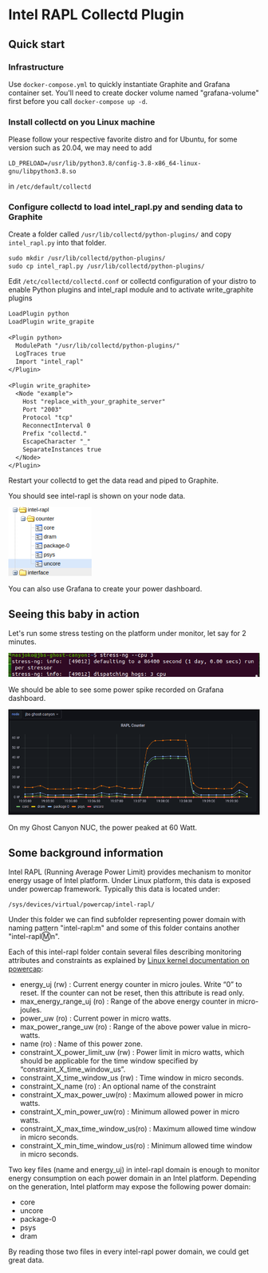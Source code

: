 # Intel RAPL Collectd Plugin

## Quick start
### Infrastructure

Use `docker-compose.yml` to quickly instantiate Graphite and Grafana container set. You'll need to create docker volume named "grafana-volume" first before you call `docker-compose up -d`.

### Install collectd on you Linux machine

Please follow your respective favorite distro and for Ubuntu, for some version such as 20.04, we may need to add 
```
LD_PRELOAD=/usr/lib/python3.8/config-3.8-x86_64-linux-gnu/libpython3.8.so
```
in `/etc/default/collectd`

### Configure collectd to load intel_rapl.py and sending data to Graphite

Create a folder called `/usr/lib/collectd/python-plugins/` and copy `intel_rapl.py` into that folder.
```
sudo mkdir /usr/lib/collectd/python-plugins/
sudo cp intel_rapl.py /usr/lib/collectd/python-plugins/
```
Edit `/etc/collectd/collectd.conf` or collectd configuration of your distro to enable Python plugins and intel_rapl module and to activate write_graphite plugins
```
LoadPlugin python
LoadPlugin write_grapite

<Plugin python>
  ModulePath "/usr/lib/collectd/python-plugins/"
  LogTraces true
  Import "intel_rapl"
</Plugin>

<Plugin write_graphite>
  <Node "example">
    Host "replace_with_your_graphite_server"
    Port "2003"
    Protocol "tcp"
    ReconnectInterval 0
    Prefix "collectd."
    EscapeCharacter "_"
    SeparateInstances true
  </Node>
</Plugin>

```
Restart your collectd to get the data read and piped to Graphite.

You should see intel-rapl is shown on your node data.

![graphite-rapl](./graphite-rapl.png)

You can also use Grafana to create your power dashboard.

## Seeing this baby in action

Let's run some stress testing on the platform under monitor, let say for 2 minutes.

![stress-ng](./stress-ng.png)

We should be able to see some power spike recorded on Grafana dashboard.

![rapl_grafana](./rapl_grafana.png)

On my Ghost Canyon NUC, the power peaked at 60 Watt.

## Some background information

Intel RAPL (Running Average Power Limit) provides mechanism to monitor energy usage of Intel platform. Under Linux platform, this data is exposed under powercap framework. Typically this data is located under:
```
/sys/devices/virtual/powercap/intel-rapl/
```

Under this folder we can find subfolder representing power domain with naming pattern "intel-rapl:m" and some of this folder contains another "intel-rapl:m:n".

Each of this intel-rapl folder contain several files describing monitoring attributes and constraints as explained by [Linux kernel documentation on powercap](https://www.kernel.org/doc/html/latest/power/powercap/powercap.html):
- energy_uj (rw) : Current energy counter in micro joules. Write “0” to reset. If the counter can not be reset, then this attribute is read only.
- max_energy_range_uj (ro) : Range of the above energy counter in micro-joules.
- power_uw (ro) : Current power in micro watts.
- max_power_range_uw (ro) : Range of the above power value in micro-watts.
- name (ro) : Name of this power zone.
- constraint_X_power_limit_uw (rw) : Power limit in micro watts, which should be applicable for the time window specified by “constraint_X_time_window_us”.
- constraint_X_time_window_us (rw) : Time window in micro seconds.
- constraint_X_name (ro) : An optional name of the constraint
- constraint_X_max_power_uw(ro) : Maximum allowed power in micro watts.
- constraint_X_min_power_uw(ro) : Minimum allowed power in micro watts.
- constraint_X_max_time_window_us(ro) : Maximum allowed time window in micro seconds.
- constraint_X_min_time_window_us(ro) : Minimum allowed time window in micro seconds.

Two key files (name and energy_uj) in intel-rapl domain is enough to monitor energy consumption on each power domain in an Intel platform. Depending on the generation, Intel platform may expose the following power domain:
- core
- uncore
- package-0
- psys
- dram

By reading those two files in every intel-rapl power domain, we could get great data.

